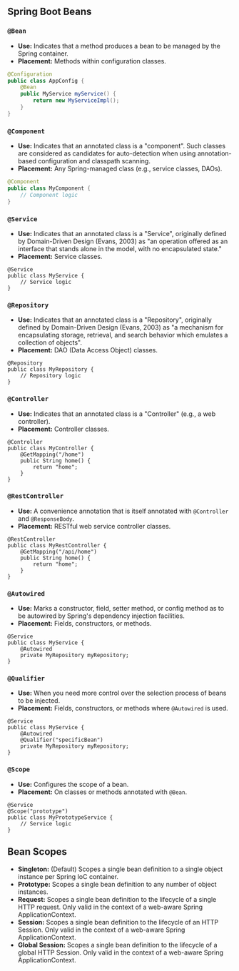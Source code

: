 ## Spring Boot Beans

### `@Bean`
- **Use:** Indicates that a method produces a bean to be managed by the Spring container.
- **Placement:** Methods within configuration classes.
```java
@Configuration
public class AppConfig {
    @Bean
    public MyService myService() {
        return new MyServiceImpl();
    }
}
```

### `@Component`
- **Use:** Indicates that an annotated class is a "component". Such classes are considered as candidates for auto-detection when using annotation-based configuration and classpath scanning.
- **Placement:** Any Spring-managed class (e.g., service classes, DAOs).
```java
@Component
public class MyComponent {
    // Component logic
}
```

### `@Service`
- **Use:** Indicates that an annotated class is a "Service", originally defined by Domain-Driven Design (Evans, 2003) as "an operation offered as an interface that stands alone in the model, with no encapsulated state."
- **Placement:** Service classes.
```
@Service
public class MyService {
    // Service logic
}
```

### `@Repository`
- **Use:** Indicates that an annotated class is a "Repository", originally defined by Domain-Driven Design (Evans, 2003) as "a mechanism for encapsulating storage, retrieval, and search behavior which emulates a collection of objects".
- **Placement:** DAO (Data Access Object) classes.
```
@Repository
public class MyRepository {
    // Repository logic
}
```

### `@Controller`
- **Use:** Indicates that an annotated class is a "Controller" (e.g., a web controller).
- **Placement:** Controller classes.
```
@Controller
public class MyController {
    @GetMapping("/home")
    public String home() {
        return "home";
    }
}
```

### `@RestController`
- **Use:** A convenience annotation that is itself annotated with `@Controller` and `@ResponseBody`.
- **Placement:** RESTful web service controller classes.
```
@RestController
public class MyRestController {
    @GetMapping("/api/home")
    public String home() {
        return "home";
    }
}
```

### `@Autowired`
- **Use:** Marks a constructor, field, setter method, or config method as to be autowired by Spring's dependency injection facilities.
- **Placement:** Fields, constructors, or methods.
```
@Service
public class MyService {
    @Autowired
    private MyRepository myRepository;
}
```

### `@Qualifier`
- **Use:** When you need more control over the selection process of beans to be injected.
- **Placement:** Fields, constructors, or methods where `@Autowired` is used.
```
@Service
public class MyService {
    @Autowired
    @Qualifier("specificBean")
    private MyRepository myRepository;
}
```

### `@Scope`
- **Use:** Configures the scope of a bean.
- **Placement:** On classes or methods annotated with `@Bean`.
```
@Service
@Scope("prototype")
public class MyPrototypeService {
    // Service logic
}
```

## Bean Scopes

- **Singleton:** (Default) Scopes a single bean definition to a single object instance per Spring IoC container.
- **Prototype:** Scopes a single bean definition to any number of object instances.
- **Request:** Scopes a single bean definition to the lifecycle of a single HTTP request. Only valid in the context of a web-aware Spring ApplicationContext.
- **Session:** Scopes a single bean definition to the lifecycle of an HTTP Session. Only valid in the context of a web-aware Spring ApplicationContext.
- **Global Session:** Scopes a single bean definition to the lifecycle of a global HTTP Session. Only valid in the context of a web-aware Spring ApplicationContext.